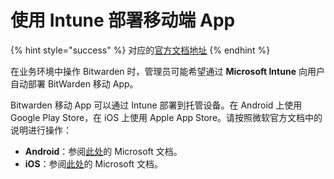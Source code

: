 # 使用 Intune 部署移动端 App

{% hint style="success" %}
对应的[官方文档地址](https://bitwarden.com/help/deploy-mobile-apps-with-intune/)
{% endhint %}

在业务环境中操作 Bitwarden 时，管理员可能希望通过 **Microsoft Intune** 向用户自动部署 BitWarden 移动 App。

Bitwarden 移动 App 可以通过 Intune 部署到托管设备。在 Android 上使用 Google Play Store，在 iOS 上使用 Apple App Store。请按照微软官方文档中的说明进行操作：

* **Android**：参阅[此处](https://learn.microsoft.com/zh-cn/intune/intune-service/apps/store-apps-android)的 Microsoft 文档。
* **iOS**：参阅[此处](https://learn.microsoft.com/zh-cn/intune/intune-service/apps/store-apps-ios)的 Microsoft 文档。
